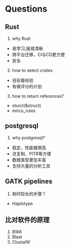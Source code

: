 # Questions
## Rust
1. why Rust
 - 易学习,报错清晰
 - 跨平台迁移，CI与CD更方便
 - 安全

2. how to select crates
 - 目前看经验
 - 有做评分的计划

3. how to return references?
 - sturct(&struct)
 - mirco_rules
 
## postgresql
1. why postgresql?
 - 稳定，性能极限高
 - 流复制、PITR等方便
 - 数据类型更加丰富
 - 支持大量的分析工具
 
 
## GATK pipelines
1. 耗时较长的步骤？
 - Haplotype

## 比对软件的原理
1. BWA
2. Blast
3. ClustalW

